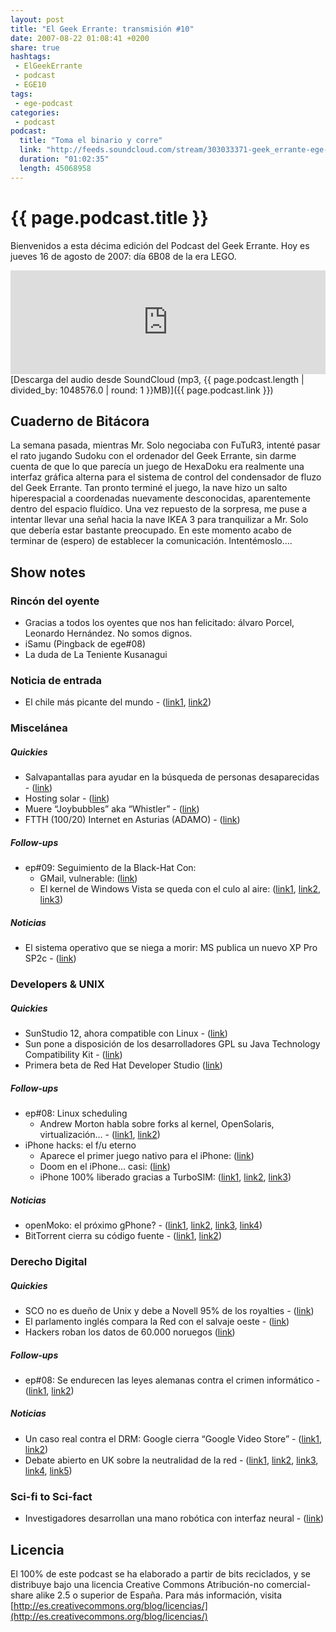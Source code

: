 ```yaml
---
layout: post
title: "El Geek Errante: transmisión #10"
date: 2007-08-22 01:08:41 +0200
share: true
hashtags:
 - ElGeekErrante
 - podcast
 - EGE10
tags:
 - ege-podcast
categories:
 - podcast
podcast:
  title: "Toma el binario y corre"
  link: "http://feeds.soundcloud.com/stream/303033371-geek_errante-ege-podcast-ep10.mp3"
  duration: "01:02:35"
  length: 45068958
---
```


# {{ page.podcast.title }}
Bienvenidos a esta décima edición del Podcast del Geek Errante. Hoy es jueves 16 de agosto de 2007: día 6B08 de la era LEGO.

<iframe width="100%" height="166" scrolling="no" frameborder="no" src="https://w.soundcloud.com/player/?url=https%3A//api.soundcloud.com/tracks/303033371&amp;color=ff5500&amp;auto_play=false&amp;hide_related=false&amp;show_comments=true&amp;show_user=true&amp;show_reposts=false"></iframe>
[Descarga del audio desde SoundCloud (mp3, {{ page.podcast.length | divided_by: 1048576.0 | round: 1 }}MB)]({{ page.podcast.link }})

## Cuaderno de Bitácora
La semana pasada, mientras Mr. Solo negociaba con FuTuR3, intenté pasar el rato jugando Sudoku con el ordenador del Geek Errante, sin darme cuenta de que lo que parecía un juego de HexaDoku era realmente una interfaz gráfica alterna para el sistema de control del condensador de fluzo del Geek Errante. Tan pronto terminé el juego, la nave hizo un salto hiperespacial a coordenadas nuevamente desconocidas, aparentemente dentro del espacio fluídico. Una vez repuesto de la sorpresa, me puse a intentar llevar una señal hacia la nave IKEA 3 para tranquilizar a Mr. Solo que debería estar bastante preocupado. En este momento acabo de terminar de (espero) de establecer la comunicación. Intentémoslo….

## Show notes

### Rincón del oyente
- Gracias a todos los oyentes que nos han felicitado: álvaro Porcel, Leonardo Hernández. No somos dignos.
- iSamu (Pingback de ege#08)
- La duda de La Teniente Kusanagui

### Noticia de entrada
- El chile más picante del mundo - ([link1](http://www.nbcnews.com/id/20058096/), [link2](https://en.wikipedia.org/wiki/Scoville_scale))

### Miscelánea

##### Quickies
- Salvapantallas para ayudar en la búsqueda de personas desaparecidas - ([link](http://edition.cnn.com/2007/US/08/09/screensaver.kids/))
- Hosting solar - ([link](http://web.archive.org/web/20071011074654/http://weblog.infoworld.com/sustainableit/archives/2007/07/greenest_host_d.html))
- Muere “Joybubbles” aka “Whistler” - ([link](http://www.cultofmac.com/1115/joybubbles-phone-phreaker-who-inspired-woz-passes-away/))
- FTTH (100/20) Internet en Asturias (ADAMO) - ([link](https://bandaancha.eu/articulos/internet-100-20-asturias-4926))

##### Follow-ups
- ep#09: Seguimiento de la Black-Hat Con:
    - GMail, vulnerable: ([link](http://web.archive.org/web/20071116094500/http://www.kriptopolis.org/inseguridad-gmail))
    - El kernel de Windows Vista se queda con el culo al aire: ([link1](http://web.archive.org/web/20080621095928/http://blogs.zdnet.com/security/?p=438), [link2](http://web.archive.org/web/20071025041608/http://www.linchpinlabs.com/resources/atsiv/usage-design.htm), [link3](http://web.archive.org/web/20071205065703/http://www.invisiblethings.org/))

##### Noticias
- El sistema operativo que se niega a morir: MS publica un nuevo XP Pro SP2c - ([link](http://web.archive.org/web/20071030141042/http://www.kriptopolis.org/nuevo-windows-xp-spc2))

### Developers & UNIX

##### Quickies
- SunStudio 12, ahora compatible con Linux - ([link](https://ubuntuforums.org/showthread.php?t=1067028))
- Sun pone a disposición de los desarrolladores GPL su Java Technology Compatibility Kit - ([link](https://developers.slashdot.org/story/07/08/10/1440246/sun-lowers-barriers-to-open-source-java))
- Primera beta de Red Hat Developer Studio ([link](http://iiso.blogspot.com.es/2007/08/red-hat-developer-studio.html))

##### Follow-ups
- ep#08: Linux scheduling
    - Andrew Morton habla sobre forks al kernel, OpenSolaris, virtualización… - ([link1](https://blogs.oracle.com/jimgris/entry/andrew_morton_on_opensolaris), [link2](https://openvz.org/Main_Page))
- iPhone hacks: el f/u eterno
    - Aparece el primer juego nativo para el iPhone: ([link](http://www.macnn.com/articles/07/08/14/lights.off.for.iphone/))
    - Doom en el iPhone… casi: ([link](https://www.engadget.com/2007/08/10/doom-on-the-iphone-almost/))
    - iPhone 100% liberado gracias a TurboSIM: ([link1](http://gizmodo.com/289148/iphone-100-unlocked-using-turbo-sim-card), [link2](http://www.zdnet.com/article/iphone-hacked-by-aussie-using-turbo-sim), [link3](http://bladox.com/forum/viewtopic.php?p=2290#2290))

##### Noticias
- openMoko: el próximo gPhone? - ([link1](http://www.reuters.com/article/us-google-wireless-idUSN0242431720070802), [link2](http://web.archive.org/web/20071022144925/http://technocrat.net/d/2007/8/6/24279), [link3](http://www.phoronix.com/scan.php?page=news_item&px=NTk1Mw), [link4](https://hipertextual.com/archivo/2007/03/confirmado-google-trabaja-en-un-telefono/))
- BitTorrent cierra su código fuente - ([link1](https://developers.slashdot.org/story/07/08/08/2246230/bittorrent-closes-source-code), [link2](http://web.archive.org/web/20071021145408/http://www.slyck.com/story1566_BitTorrent_Addresses_Closed_Source_Issues))

### Derecho Digital

##### Quickies
- SCO no es dueño de Unix y debe a Novell 95% de los royalties - ([link](http://arstechnica.com/tech-policy/2007/08/sco-never-owned-unix-copyrights-owes-novell-95-percent-of-unix-royalties/))
- El parlamento inglés compara la Red con el salvaje oeste - ([link](http://tecnologia.elpais.com/tecnologia/2007/08/10/actualidad/1186734482_850215.html))
- Hackers roban los datos de 60.000 noruegos ([link](http://www.smh.com.au/technology/internet-hackers-steal-confidential-data-on-60000-norwegians-20070810-spc?deviceType=text))

##### Follow-ups
- ep#08: Se endurecen las leyes alemanas contra el crimen informático - ([link1](http://www.beskerming.com/commentary/2007/08/12/249/German_Security_Professionals_in_the_Mist), [link2](http://web.archive.org/web/20071108210334/http://www.phenoelit.de/202/202.html))

##### Noticias
- Un caso real contra el DRM: Google cierra “Google Video Store” - ([link1](http://arstechnica.com/tech-policy/2007/08/google-selleth-then-taketh-away-proving-the-need-for-drm-circumvention/), [link2](https://www.engadget.com/2007/08/13/google-closing-down-video-store/))
- Debate abierto en UK sobre la neutralidad de la red - ([link1](http://web.archive.org/web/20071015055330/http://news.independent.co.uk/business/news/article2856766.ece), [link2](http://web.archive.org/web/20070820124905/http://www.diarioti.com/gate/n.php?id=14945), [link3](http://web.archive.org/web/20071112074917/http://www.technewsworld.com/rsstory/58809.html), [link4](http://arstechnica.com/uncategorized/2007/08/isps-to-bbc-we-throttle-iplayer-unless-you-pay-up/), [link5](http://web.archive.org/web/20071105210428/http://blog.wired.com/monkeybites/2007/08/uk-isps-get-ner.html))

### Sci-fi to Sci-fact
- Investigadores desarrollan una mano robótica con interfaz neural - ([link](https://www.engadget.com/2007/07/26/researchers-show-off-robot-hand-neural-interface/))

## Licencia
El 100% de este podcast se ha elaborado a partir de bits reciclados, y se distribuye bajo una licencia Creative Commons Atribución-no comercial-share alike 2.5 o superior de España. Para más información, visita [http://es.creativecommons.org/blog/licencias/](http://es.creativecommons.org/blog/licencias/)


